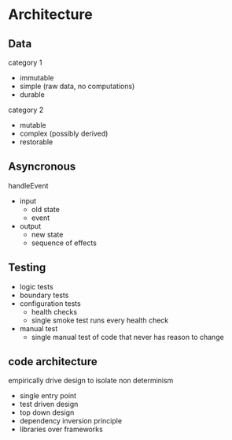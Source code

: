 # Architecture
## Data
category 1
- immutable
- simple (raw data, no computations)
- durable

category 2
- mutable
- complex (possibly derived)
- restorable
## Asyncronous
handleEvent
- input
    - old state
    - event
- output
    - new state
    - sequence of effects
## Testing
- logic tests
- boundary tests
- configuration tests
    - health checks
    - single smoke test runs every health check
- manual test
    - single manual test of code that never has reason to change
## code architecture
empirically drive design to isolate non determinism
- single entry point
- test driven design
- top down design
- dependency inversion principle
- libraries over frameworks
